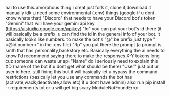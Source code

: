 hai
to use this amorphous thing i creat
just fork it, clone it,download it manually idk
u need some environmental (.env) things (google if u dont know whats that)
"Discord" that needs to have your Discord bot's token
"Gemini" that will have your gemini api key (https://aistudio.google.com/apikey)
"Id" you can put your bot's id there (it will basically be a prefix. u can find the id in the general info of your bot. it basically looks like numbers. to make the bot's "@" be prefix just type "<@id number>" in the .env file)
"Rp" you put there the prompt (a prompt is smth that has personality,backstory etc. Basically everything the ai needs to know I'd recommend saying there to make the responses X-Y tokens long cuz someone can waste ur api
"Name" do i seriously need to explain this XD (name of the bot if u dont get what should be there)
"User" just put ur user id here. still fixing this but it will basically let u bypass the command restrictions (basically let you use any commands the bot has (activate,wack,deactivate,allow etc) if u dont have admin)
also run pip install -r requirements.txt or u will get big scary ModuleNotFoundError
